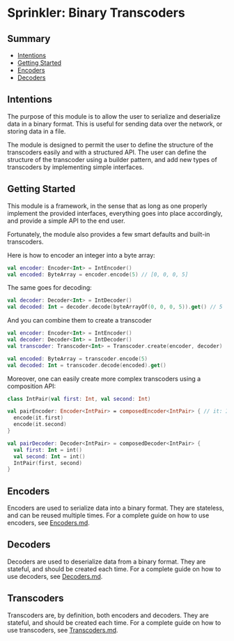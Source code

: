# Sprinkler: Binary Transcoders

## Summary

- [Intentions](#intentions)
- [Getting Started](#getting-started)
- [Encoders](#encoders)
- [Decoders](#decoders)

## Intentions

The purpose of this module is to allow the user to serialize and deserialize data in a binary format. 
This is useful for sending data over the network, or storing data in a file.

The module is designed to permit the user to define the structure of the transcoders easily and with a
structured API. The user can define the structure of the transcoder using a builder pattern,
and add new types of transcoders by implementing simple interfaces.

## Getting Started

This module is a framework, in the sense that as long as one properly implement the provided interfaces,
everything goes into place accordingly, and provide a simple API to the end user.

Fortunately, the module also provides a few smart defaults and built-in transcoders.

Here is how to encoder an integer into a byte array:

```kt
val encoder: Encoder<Int> = IntEncoder()
val encoded: ByteArray = encoder.encode(5) // [0, 0, 0, 5]
```

The same goes for decoding:

```kt
val decoder: Decoder<Int> = IntDecoder()
val decoded: Int = decoder.decode(byteArrayOf(0, 0, 0, 5)).get() // 5
```

And you can combine them to create a transcoder

```kt
val encoder: Encoder<Int> = IntEncoder()
val decoder: Decoder<Int> = IntDecoder()
val transcoder: Transcoder<Int> = Transcoder.create(encoder, decoder)

val encoded: ByteArray = transcoder.encode(5)
val decoded: Int = transcoder.decode(encoded).get()
```

Moreover, one can easily create more complex transcoders using a composition API:

```kt
class IntPair(val first: Int, val second: Int)

val pairEncoder: Encoder<IntPair> = composedEncoder<IntPair> { // it: IntPair
  encode(it.first)
  encode(it.second)
}

val pairDecoder: Decoder<IntPair> = composedDecoder<IntPair> {
  val first: Int = int()
  val second: Int = int()
  IntPair(first, second)
}
```

## Encoders

Encoders are used to serialize data into a binary format. They are stateless, and can be reused multiple times. For
a complete guide on how to use encoders, see [Encoders.md](Encoders.md).

## Decoders

Decoders are used to deserialize data from a binary format. They are stateful, and should be created each time.
For a complete guide on how to use decoders, see [Decoders.md](Decoders.md).

## Transcoders

Transcoders are, by definition, both encoders and decoders. They are stateful, and should be created each time.
For a complete guide on how to use transcoders, see [Transcoders.md](Transcoders.md).
